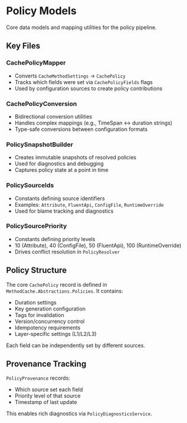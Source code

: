 # Policy Models

Core data models and mapping utilities for the policy pipeline.

## Key Files

### CachePolicyMapper
- Converts `CacheMethodSettings` → `CachePolicy`
- Tracks which fields were set via `CachePolicyFields` flags
- Used by configuration sources to create policy contributions

### CachePolicyConversion
- Bidirectional conversion utilities
- Handles complex mappings (e.g., TimeSpan ↔ duration strings)
- Type-safe conversions between configuration formats

### PolicySnapshotBuilder
- Creates immutable snapshots of resolved policies
- Used for diagnostics and debugging
- Captures policy state at a point in time

### PolicySourceIds
- Constants defining source identifiers
- Examples: `Attribute`, `FluentApi`, `ConfigFile`, `RuntimeOverride`
- Used for blame tracking and diagnostics

### PolicySourcePriority
- Constants defining priority levels
- 10 (Attribute), 40 (ConfigFile), 50 (FluentApi), 100 (RuntimeOverride)
- Drives conflict resolution in `PolicyResolver`

## Policy Structure

The core `CachePolicy` record is defined in `MethodCache.Abstractions.Policies`. It contains:

- Duration settings
- Key generation configuration
- Tags for invalidation
- Version/concurrency control
- Idempotency requirements
- Layer-specific settings (L1/L2/L3)

Each field can be independently set by different sources.

## Provenance Tracking

`PolicyProvenance` records:
- Which source set each field
- Priority level of that source
- Timestamp of last update

This enables rich diagnostics via `PolicyDiagnosticsService`.
